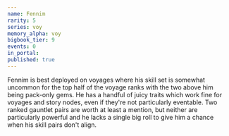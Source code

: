 ```yaml
---
name: Fennim
rarity: 5
series: voy
memory_alpha: voy
bigbook_tier: 9
events: 0
in_portal:
published: true
---
```


Fennim is best deployed on voyages where his skill set is somewhat uncommon for the top half of the voyage ranks with the two above him being pack-only gems. He has a handful of juicy traits which work fine for voyages and story nodes, even if they're not particularly eventable. Two ranked gauntlet pairs are worth at least a mention, but neither are particularly powerful and he lacks a single big roll to give him a chance when his skill pairs don't align.
